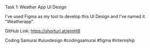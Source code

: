 Task 1: Weather App UI Design

I've used Figma as my tool to develop this UI Design
and I've named it "Weatherapp".

GitHub Link: https://shorturl.at/ejmH8

Coding Samurai 
#uiuxdesign #codingsamurai #figma #internship
